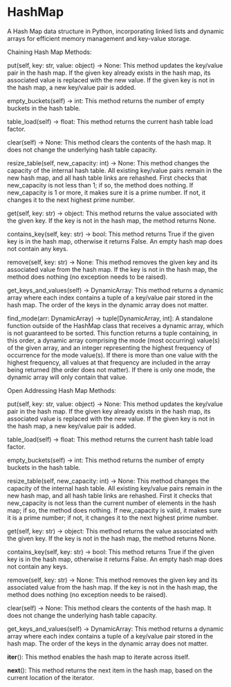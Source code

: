 # HashMap
A Hash Map data structure in Python, incorporating linked lists and dynamic arrays for efficient memory management and key-value storage.

Chaining Hash Map Methods:

put(self, key: str, value: object) -> None:
This method updates the key/value pair in the hash map. If the given key already exists in
the hash map, its associated value is replaced with the new value. If the given key is
not in the hash map, a new key/value pair is added.

empty_buckets(self) -> int:
This method returns the number of empty buckets in the hash table.

table_load(self) -> float:
This method returns the current hash table load factor.

clear(self) -> None:
This method clears the contents of the hash map. It does not change the underlying hash
table capacity.

resize_table(self, new_capacity: int) -> None:
This method changes the capacity of the internal hash table. All existing key/value pairs
remain in the new hash map, and all hash table links are rehashed.
First checks that new_capacity is not less than 1; if so, the method does nothing.
If new_capacity is 1 or more, it makes sure it is a prime number. If not, it changes it to the next
highest prime number.

get(self, key: str) -> object:
This method returns the value associated with the given key. If the key is not in the hash
map, the method returns None.

contains_key(self, key: str) -> bool:
This method returns True if the given key is in the hash map, otherwise it returns False. An
empty hash map does not contain any keys.

remove(self, key: str) -> None:
This method removes the given key and its associated value from the hash map. If the key
is not in the hash map, the method does nothing (no exception needs to be raised).

get_keys_and_values(self) -> DynamicArray:
This method returns a dynamic array where each index contains a tuple of a key/value pair
stored in the hash map. The order of the keys in the dynamic array does not matter.

find_mode(arr: DynamicArray) -> tuple[DynamicArray, int]:
A standalone function outside of the HashMap class that receives a dynamic array,
which is not guaranteed to be sorted. This function returns a tuple containing, in this
order, a dynamic array comprising the mode (most occurring) value(s) of the given array,
and an integer representing the highest frequency of occurrence for the mode value(s).
If there is more than one value with the highest frequency, all values at that frequency
are included in the array being returned (the order does not matter). If there is only
one mode, the dynamic array will only contain that value.


Open Addressing Hash Map Methods:

put(self, key: str, value: object) -> None:
This method updates the key/value pair in the hash map. If the given key already exists in
the hash map, its associated value is replaced with the new value. If the given key is
not in the hash map, a new key/value pair is added.

table_load(self) -> float:
This method returns the current hash table load factor.

empty_buckets(self) -> int:
This method returns the number of empty buckets in the hash table.

resize_table(self, new_capacity: int) -> None:
This method changes the capacity of the internal hash table. All existing key/value pairs
remain in the new hash map, and all hash table links are rehashed.
First it checks that new_capacity is not less than the current number of elements in the hash
map; if so, the method does nothing.
If new_capacity is valid, it makes sure it is a prime number; if not, it changes it to the next
highest prime number.

get(self, key: str) -> object:
This method returns the value associated with the given key. If the key is not in the hash
map, the method returns None.

contains_key(self, key: str) -> bool:
This method returns True if the given key is in the hash map, otherwise it returns False. An
empty hash map does not contain any keys.

remove(self, key: str) -> None:
This method removes the given key and its associated value from the hash map. If the key
is not in the hash map, the method does nothing (no exception needs to be raised).

clear(self) -> None:
This method clears the contents of the hash map. It does not change the underlying hash
table capacity.

get_keys_and_values(self) -> DynamicArray:
This method returns a dynamic array where each index contains a tuple of a key/value pair
stored in the hash map. The order of the keys in the dynamic array does not matter.

__iter__():
This method enables the hash map to iterate across itself.

__next__():
This method returns the next item in the hash map, based on the current location of the
iterator.
